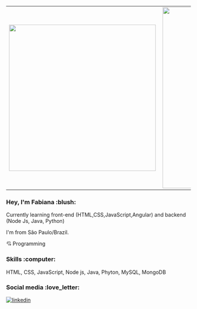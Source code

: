 <center>
<table>
  <tr>
      <td><img width="400px" align="left" src="https://github-readme-stats.vercel.app/api/top-langs/?username=FabiSugamele&hide=html&layout=compact" /></td>
      <td><img width="495px" align="left" src="https://github-readme-stats.vercel.app/api?username=FabiSugamele&theme=default" /></td>
  </tr>     
</table>
</center>

<h3 align="left">
  Hey, I'm Fabiana :blush:
</h3>

<p align="left">
  Currently learning front-end (HTML,CSS,JavaScript,Angular) and backend (Node Js, Java, Python)

  I'm from São Paulo/Brazil.

  💘 Programming
</p>

<h3 align="left">
  Skills :computer:
</h3>

<p align="left">
  HTML, CSS, JavaScript, Node js, Java, Phyton, MySQL, MongoDB 
</p>
  
<h3 align="left">
  Social media :love_letter:
</h3>

[![linkedin](https://i.ibb.co/GCTcBjk/linkedin2.png)](https://www.linkedin.com/in/fabianalimasugamele/)
